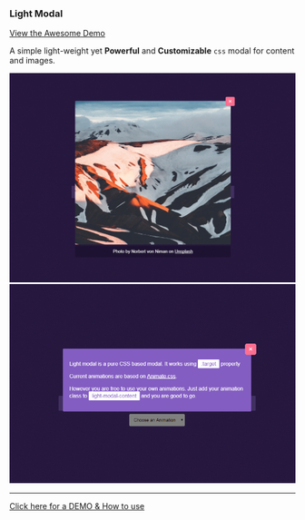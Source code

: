 <h3>Light Modal</h3>
<a href="https://hunzaboy.github.io/Light-Modal/">View the Awesome Demo</a>
<p>A simple light-weight yet <strong>Powerful</strong> and <strong>Customizable</strong> <code>css</code> modal for content and images.</p>
<p><a href="https://hunzaboy.github.io/Light-Modal/"><img src="screen-2.png" alt="screenshot"><img src="screen.png" alt="screenshot"> </a>
<hr />
<a href="https://hunzaboy.github.io/Light-Modal/"> Click here for a DEMO &
 How to use</a>
